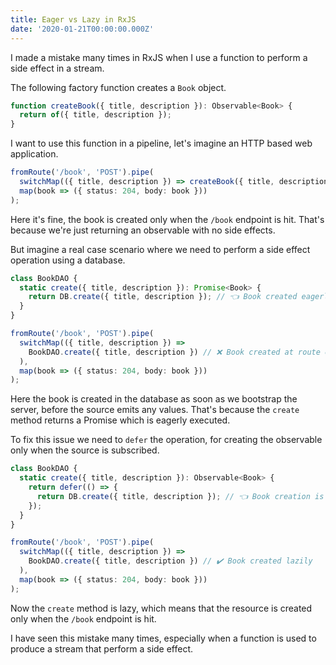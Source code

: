 ```yaml
---
title: Eager vs Lazy in RxJS
date: '2020-01-21T00:00:00.000Z'
---
```


I made a mistake many times in RxJS when I use a function to perform a side effect in a stream.

The following factory function creates a `Book` object.

```ts
function createBook({ title, description }): Observable<Book> {
  return of({ title, description });
}
```

I want to use this function in a pipeline, let's imagine an HTTP based web application.

```ts
fromRoute('/book', 'POST').pipe(
  switchMap(({ title, description }) => createBook({ title, description })),
  map(book => ({ status: 204, body: book }))
);
```

Here it's fine, the book is created only when the `/book` endpoint is hit. That's because we're just returning an observable with no side effects.

But imagine a real case scenario where we need to perform a side effect operation using a database.

```ts
class BookDAO {
  static create({ title, description }): Promise<Book> {
    return DB.create({ title, description }); // 👈 Book created eagerly
  }
}

fromRoute('/book', 'POST').pipe(
  switchMap(({ title, description }) =>
    BookDAO.create({ title, description }) // ❌ Book created at route evaluation
  ),
  map(book => ({ status: 204, body: book }))
);
```

Here the book is created in the database as soon as we bootstrap the server, before the source emits any values. That's because the `create` method returns a Promise which is eagerly executed.

To fix this issue we need to `defer` the operation, for creating the observable only when the source is subscribed.

```ts
class BookDAO {
  static create({ title, description }): Observable<Book> {
    return defer(() => { 
      return DB.create({ title, description }); // 👈 Book creation is deferred
    });
  }
}

fromRoute('/book', 'POST').pipe(
  switchMap(({ title, description }) =>
    BookDAO.create({ title, description }) // ✔️ Book created lazily
  ),
  map(book => ({ status: 204, body: book }))
);
```

Now the `create` method is lazy, which means that the resource is created only when the `/book` endpoint is hit.

I have seen this mistake many times, especially when a function is used to produce a stream that perform a side effect.
